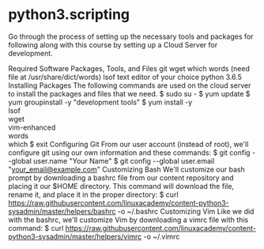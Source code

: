 # python3.scripting


Go through the process of setting up the necessary tools and packages for following along with this course by setting up a Cloud Server for development.

Required Software Packages, Tools, and Files
git
wget
which
words (need file at /usr/share/dict/words)
lsof
text editor of your choice
python 3.6.5
Installing Packages
The following commands are used on the cloud server to install the packages and files that we need.
$ sudo su -
$ yum update
$ yum groupinstall -y "development tools"
$ yum install -y \
  lsof \
  wget \
  vim-enhanced \
  words \
  which
$ exit
Configuring Git
From our user account (instead of root), we'll configure git using our own information and these commands:
$ git config --global user.name "Your Name"
$ git config --global user.email "your_email@example.com"
Customizing Bash
We'll customize our bash prompt by downloading a bashrc file from our content repository and placing it our $HOME directory. This command will download the file, rename it, and place it in the proper directory:
$ curl https://raw.githubusercontent.com/linuxacademy/content-python3-sysadmin/master/helpers/bashrc -o ~/.bashrc
Customizing Vim
Like we did with the bashrc, we'll customize Vim by downloading a vimrc file with this command:
$ curl https://raw.githubusercontent.com/linuxacademy/content-python3-sysadmin/master/helpers/vimrc -o ~/.vimrc
